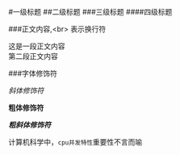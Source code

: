 #一级标题
##二级标题
###三级标题
####四级标题

###正文内容,\<br\> 表示换行符

这是一段正文内容<br>第二段正文内容

###字体修饰符

*斜体修饰符*

**粗体修饰符**

***粗斜体修饰符***

计算机科学中，`cpu并发特性`重要性不言而喻



